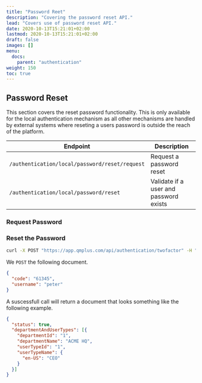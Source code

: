 ```yaml
---
title: "Password Reet"
description: "Covering the password reset API."
lead: "Covers use of password reset API."
date: 2020-10-13T15:21:01+02:00
lastmod: 2020-10-13T15:21:01+02:00
draft: false
images: []
menu: 
  docs:
    parent: "authentication"
weight: 150
toc: true
---
```


## Password Reset

This section covers the reset password functionality. This is only available for the local authentication mechanism as all other mechanisms are handled by external systems where reseting a users password is outside the reach of the platform.

| Endpoint | Description |
| --- | --- |
| `/authentication/local/password/reset/request` | Request a password reset |
| `/authentication/local/password/reset` | Validate if a user and password exists |

### Request Password

### Reset the Password

```bash
curl -X POST "https://app.qmplus.com/api/authentication/twofactor" -H "accept: application/json" -H "auth-impersonate-tenant-id: 104" -H "auth-impersonate-user-id: 1000001" -H "auth-tenant-id: 0" -H "auth-token: TOKEN" -H "Content-Type: application/json" -d "{ \"code\": \"61345\", \"username\": \"peter\" }"
```

We `POST` the following document.

```json
{
  "code": "61345",
  "username": "peter"
}
```

A suscessfull call will return a document that looks something like the following example.

```json
{
  "status": true,
  "departmentAndUserTypes": [{
    "departmentId": "1",
    "departmentName": "ACME HQ",
    "userTypeId": "1",
    "userTypeName": {
      "en-US": "CEO"
    }
  }]
}
```
